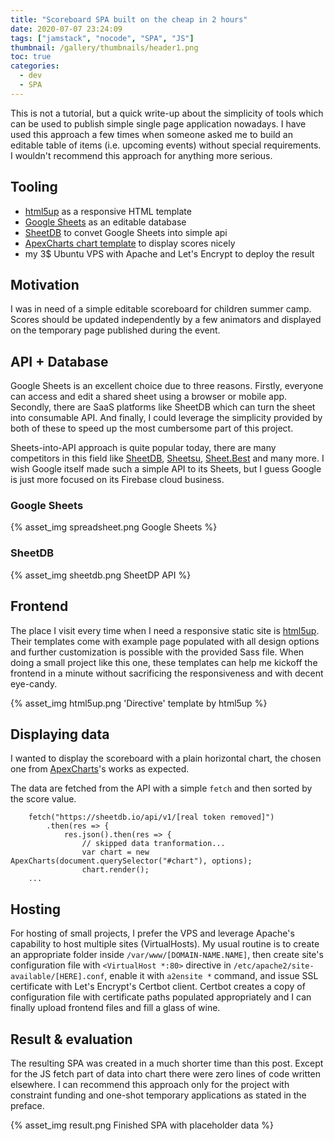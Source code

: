 ```yaml
---
title: "Scoreboard SPA built on the cheap in 2 hours"
date: 2020-07-07 23:24:09
tags: ["jamstack", "nocode", "SPA", "JS"]
thumbnail: /gallery/thumbnails/header1.png
toc: true
categories:
  - dev
  - SPA
---
```


This is not a tutorial, but a quick write-up about the simplicity of tools which can be used to publish simple single page application nowadays. I have used this approach a few times when someone asked me to build an editable table of items (i.e. upcoming events) without special requirements. I wouldn't recommend this approach for anything more serious.

<!-- more -->

## Tooling

- [html5up](https://html5up.net/) as a responsive HTML template
- [Google Sheets](https://www.google.com/sheets/about/) as an editable database
- [SheetDB](https://sheetdb.io/) to convet Google Sheets into simple api
- [ApexCharts chart template](https://apexcharts.com) to display scores nicely
- my 3\$ Ubuntu VPS with Apache and Let's Encrypt to deploy the result

## Motivation

I was in need of a simple editable scoreboard for children summer camp. Scores should be updated independently by a few animators and displayed on the temporary page published during the event.

## API + Database

Google Sheets is an excellent choice due to three reasons. Firstly, everyone can access and edit a shared sheet using a browser or mobile app. Secondly, there are SaaS platforms like SheetDB which can turn the sheet into consumable API. And finally, I could leverage the simplicity provided by both of these to speed up the most cumbersome part of this project.

Sheets-into-API approach is quite popular today, there are many competitors in this field like [SheetDB](https://sheetdb.io/), [Sheetsu](https://sheetsu.com/), [Sheet.Best](https://sheet.best/) and many more. I wish Google itself made such a simple API to its Sheets, but I guess Google is just more focused on its Firebase cloud business.

### Google Sheets

{% asset_img spreadsheet.png Google Sheets %}

### SheetDB

{% asset_img sheetdb.png SheetDP API %}

## Frontend

The place I visit every time when I need a responsive static site is [html5up](https://html5up.net/). Their templates come with example page populated with all design options and further customization is possible with the provided Sass file. When doing a small project like this one, these templates can help me kickoff the frontend in a minute without sacrificing the responsiveness and with decent eye-candy.

{% asset_img html5up.png 'Directive' template by html5up %}

## Displaying data

I wanted to display the scoreboard with a plain horizontal chart, the chosen one from [ApexCharts](https://apexcharts.com)'s works as expected.

The data are fetched from the API with a simple `fetch` and then sorted by the score value.

```JS
    fetch("https://sheetdb.io/api/v1/[real token removed]")
        .then(res => {
            res.json().then(res => {
                // skipped data tranformation...
                var chart = new ApexCharts(document.querySelector("#chart"), options);
                chart.render();
    ...

```

## Hosting

For hosting of small projects, I prefer the VPS and leverage Apache's capability to host multiple sites (VirtualHosts). My usual routine is to create an appropriate folder inside `/var/www/[DOMAIN-NAME.NAME]`, then create site's configuration file with `<VirtualHost *:80>` directive in `/etc/apache2/site-available/[HERE].conf`, enable it with `a2ensite *` command, and issue SSL certificate with Let's Encrypt's Certbot client. Certbot creates a copy of configuration file with certificate paths populated appropriately and I can finally upload frontend files and fill a glass of wine.

## Result & evaluation

The resulting SPA was created in a much shorter time than this post. Except for the JS fetch part of data into chart there were zero lines of code written elsewhere. I can recommend this approach only for the project with constraint funding and one-shot temporary applications as stated in the preface.

{% asset_img result.png Finished SPA with placeholder data %}